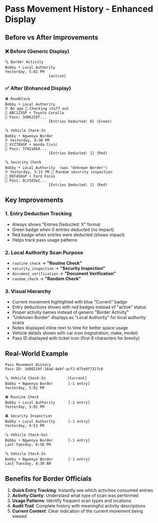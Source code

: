 # Pass Movement History - Enhanced Display

## Before vs After Improvements

### ❌ Before (Generic Display)
```
🔍 Border Activity
Bobby • Local Authority
Yesterday, 5:02 PM
                    [active]
```

### ✅ After (Enhanced Display)
```
🚔 Roadblock
Bobby • Local Authority
⏰ 8m ago 📝 Checking stuff out
🚗 ABC123GP • Toyota Corolla
🎫 Pass: 3d86210f...
                    [Entries Deducted: 0] (Green)

🔍 Vehicle Check-In
Bobby • Ngwenya Border
⏰ Yesterday, 4:30 PM
🚗 XYZ789GP • Honda Civic
🎫 Pass: 7f42a8b9...
                    [Entries Deducted: 1] (Red)

🔍 Security Check
Bobby • Local Authority  (was "Unknown Border")
⏰ Yesterday, 3:15 PM 📝 Random security inspection
🚗 DEF456GP • Ford Focus
🎫 Pass: 9c15d3e2...
                    [Entries Deducted: 1] (Red)
```

## Key Improvements

### 1. **Entry Deduction Tracking**
- Always shows "Entries Deducted: X" format
- Green badge when 0 entries deducted (no impact)
- Red badge when entries were deducted (shows impact)
- Helps track pass usage patterns

### 2. **Local Authority Scan Purpose**
- `routine_check` → **"Routine Check"**
- `security_inspection` → **"Security Inspection"**  
- `document_verification` → **"Document Verification"**
- `random_check` → **"Random Check"**

### 3. **Visual Hierarchy**
- Current movement highlighted with blue "Current" badge
- Entry deductions shown with red badges instead of "active" status
- Proper activity names instead of generic "Border Activity"
- "Unknown Border" displays as "Local Authority" for local authority scans
- Notes displayed inline next to time for better space usage
- Vehicle details shown with car icon (registration, make, model)
- Pass ID displayed with ticket icon (first 8 characters for brevity)

## Real-World Example

```
Pass Movement History
Pass ID: 3d86210f-18ad-4ebf-acf2-075e0f7327c8

🔍 Vehicle Check-In          [Current]
Bobby • Ngwenya Border       [-1 entry]
Yesterday, 5:02 PM

🚔 Routine Check
Bobby • Local Authority      [-1 entry]  
Yesterday, 5:02 PM

🚔 Security Inspection
Bobby • Local Authority      [-1 entry]
Yesterday, 4:53 PM

🔍 Vehicle Check-Out
Bobby • Ngwenya Border       [-1 entry]
Last Tuesday, 8:58 PM

🔍 Vehicle Check-In
Bobby • Ngwenya Border       [-1 entry]
Last Tuesday, 8:30 AM
```

## Benefits for Border Officials

1. **Quick Entry Tracking**: Instantly see which activities consumed entries
2. **Activity Clarity**: Understand what type of scan was performed
3. **Usage Patterns**: Identify frequent scan types and locations
4. **Audit Trail**: Complete history with meaningful activity descriptions
5. **Current Context**: Clear indication of the current movement being viewed